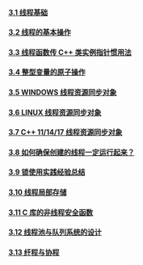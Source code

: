 #### [3.1 线程基础](http://47.97.181.98/zsxq/2019/09/22/3-1-线程基础/)

#### [3.2 线程的基本操作](http://47.97.181.98/zsxq/2019/09/22/3-2-线程基本操作/)

#### [3.3 线程函数传 C++ 类实例指针惯用法](http://47.97.181.98/zsxq/2019/09/22/3-3-线程函数传-C-类实例指针惯用法/)

#### [3.4 整型变量的原子操作](http://47.97.181.98/zsxq/2019/09/22/3-4-整型变量的原子操作/)

#### [3.5 WINDOWS 线程资源同步对象](http://47.97.181.98/zsxq/2019/09/22/3-5-Windows-线程资源同步对象/)

#### [3.6 LINUX 线程资源同步对象](http://47.97.181.98/zsxq/2019/09/22/3-6-Linux-线程资源同步对象/)

#### [3.7 C++ 11/14/17 线程资源同步对象](http://47.97.181.98/zsxq/2019/09/22/3-7-C-11-14-17-线程资源同步对象/)

#### [3.8 如何确保创建的线程一定运行起来？](http://47.97.181.98/zsxq/2019/09/22/3-8-如何确保创建的线程一定运行起来？/)

#### [3.9 锁使用实践经验总结](http://47.97.181.98/zsxq/2019/09/22/3-9-锁使用实践经验总结/)

#### [3.10 线程局部存储](http://47.97.181.98/zsxq/2019/09/22/3-11-线程局部存储/)

#### [3.11 C 库的非线程安全函数](http://47.97.181.98/zsxq/2019/09/22/3-11-C-库的非线程安全函数/)

#### [3.12 线程池与队列系统的设计](http://47.97.181.98/zsxq/2019/09/22/3-12-线程池与队列系统的设计/)

#### [3.13 纤程与协程](http://47.97.181.98/zsxq/2019/09/22/3-13-纤程与协程/)